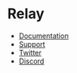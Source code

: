 # Relay

- [Documentation](https://relaycache.com/docs)
- [Support](https://github.com/cachewerk/relay/discussions)
- [Twitter](https://twitter.com/RelayCache)
- [Discord](https://discord.gg/TEHK7UrJE4)
